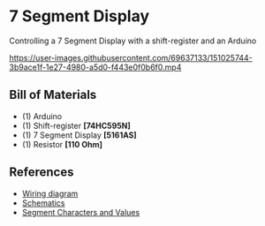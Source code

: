 # 7 Segment Display

Controlling a 7 Segment Display with a shift-register and an Arduino


https://user-images.githubusercontent.com/69637133/151025744-3b9ace1f-1e27-4980-a5d0-f443e0f0b6f0.mp4


## Bill of Materials

- (1) Arduino 
- (1) Shift-register **[74HC595N]**
- (1) 7 Segment Display **[5161AS]**
- (1) Resistor **[110 Ohm]**


## References

* [Wiring diagram](/references/Wiring_diagram.png)
* [Schematics](/references/schematics.png)
* [Segment Characters and Values](https://github.com/codymcelroy/7segment_Display/blob/main/references/Segments%20Characters%20and%20Values.PNG)




